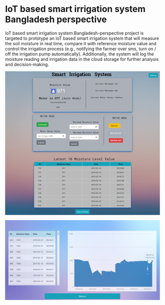 # IoT based smart irrigation system Bangladesh perspective

IoT based smart irrigation system Bangladesh-perspective project is targeted to prototype an IoT based smart irrigation system that will measure the soil moisture in real time, compare it with reference moisture value and control the irrigation process (e.g., notifying the farmer over sms, turn on / off the irrigation pump automatically). Additionally, the system will log the moisture reading and irrigation data in the cloud storage for further analysis and decision-making.

![home page](https://github.com/smrahman0009/IoT-based-smart-irrigation-system-Bangladesh-perspective/blob/master/screen%20shots/home.jpg)

![all data](https://github.com/smrahman0009/IoT-based-smart-irrigation-system-Bangladesh-perspective/blob/master/screen%20shots/home.png)

